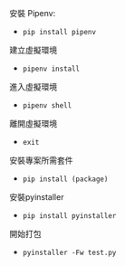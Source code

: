 安裝 Pipenv:
- `pip install pipenv`

建立虛擬環境
- `pipenv install`

進入虛擬環境
- `pipenv shell`

離開虛擬環境
- `exit`

安裝專案所需套件
- `pip install (package)`

安裝pyinstaller
- `pip install pyinstaller`

開始打包
- `pyinstaller -Fw test.py`
